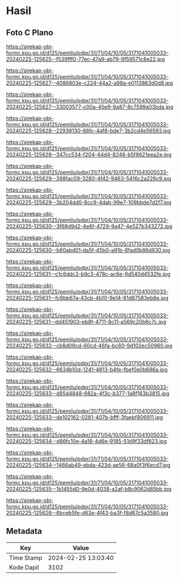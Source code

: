 # Hasil

## Foto C Plano

https://sirekap-obj-formc.kpu.go.id/d125/pemilu/pdpr/31/71/04/10/05/3171041005033-20240225-125625--f539fff0-77ec-47a9-ab79-9f59571c8e22.jpg

https://sirekap-obj-formc.kpu.go.id/d125/pemilu/pdpr/31/71/04/10/05/3171041005033-20240225-125627--4086803e-c224-44a2-a98a-e0113863d0d8.jpg

https://sirekap-obj-formc.kpu.go.id/d125/pemilu/pdpr/31/71/04/10/05/3171041005033-20240225-125627--33003577-c00a-45e9-9a87-8c7599a03bda.jpg

https://sirekap-obj-formc.kpu.go.id/d125/pemilu/pdpr/31/71/04/10/05/3171041005033-20240225-125628--22939130-88fc-4af8-bde7-3b2cd4e56593.jpg

https://sirekap-obj-formc.kpu.go.id/d125/pemilu/pdpr/31/71/04/10/05/3171041005033-20240225-125628--347cc534-f204-44d4-8248-b5f8621eea2e.jpg

https://sirekap-obj-formc.kpu.go.id/d125/pemilu/pdpr/31/71/04/10/05/3171041005033-20240225-125629--398fac09-3280-4f42-9463-5416c2a226c9.jpg

https://sirekap-obj-formc.kpu.go.id/d125/pemilu/pdpr/31/71/04/10/05/3171041005033-20240225-125629--3b204dd0-8cc9-4dab-99e7-109bbde7d2f7.jpg

https://sirekap-obj-formc.kpu.go.id/d125/pemilu/pdpr/31/71/04/10/05/3171041005033-20240225-125630--3f68d9d2-4e6f-4729-9a47-4e527b343272.jpg

https://sirekap-obj-formc.kpu.go.id/d125/pemilu/pdpr/31/71/04/10/05/3171041005033-20240225-125630--b60abd01-da5f-45b0-a91b-8fad0b86d830.jpg

https://sirekap-obj-formc.kpu.go.id/d125/pemilu/pdpr/31/71/04/10/05/3171041005033-20240225-125631--c1c6ddc2-b9c3-478c-ac6e-9d540d4532fe.jpg

https://sirekap-obj-formc.kpu.go.id/d125/pemilu/pdpr/31/71/04/10/05/3171041005033-20240225-125631--fc6bb67a-43cb-4b10-9e14-81d87583eb8e.jpg

https://sirekap-obj-formc.kpu.go.id/d125/pemilu/pdpr/31/71/04/10/05/3171041005033-20240225-125631--dd451903-eb8f-4711-8c11-a569c20b6c7c.jpg

https://sirekap-obj-formc.kpu.go.id/d125/pemilu/pdpr/31/71/04/10/05/3171041005033-20240225-125632--cb8d09cd-60cd-46fa-bc60-9d102ec50960.jpg

https://sirekap-obj-formc.kpu.go.id/d125/pemilu/pdpr/31/71/04/10/05/3171041005033-20240225-125632--6634b10d-1241-4813-b4fe-fbef0e0b686a.jpg

https://sirekap-obj-formc.kpu.go.id/d125/pemilu/pdpr/31/71/04/10/05/3171041005033-20240225-125633--d85d4848-682a-4f3c-b377-1a8f163b3815.jpg

https://sirekap-obj-formc.kpu.go.id/d125/pemilu/pdpr/31/71/04/10/05/3171041005033-20240225-125633--de102162-0281-407b-bfff-3faebf806911.jpg

https://sirekap-obj-formc.kpu.go.id/d125/pemilu/pdpr/31/71/04/10/05/3171041005033-20240225-125634--d86fc10e-4a18-4d6e-9185-51d9f33df823.jpg

https://sirekap-obj-formc.kpu.go.id/d125/pemilu/pdpr/31/71/04/10/05/3171041005033-20240225-125634--1466ab49-ebda-423d-ae56-68a0f3f6ecd7.jpg

https://sirekap-obj-formc.kpu.go.id/d125/pemilu/pdpr/31/71/04/10/05/3171041005033-20240225-125635--1b1455d0-9e0d-4038-a2af-b8c9062d85bb.jpg

https://sirekap-obj-formc.kpu.go.id/d125/pemilu/pdpr/31/71/04/10/05/3171041005033-20240225-125626--6bceb5fe-d63e-4f43-ba3f-f8d67c5a3580.jpg


## Metadata

| Key        | Value               |
| ---------- | ------------------- |
| Time Stamp | 2024-02-25 13:03:40 |
| Kode Dapil | 3102                |




